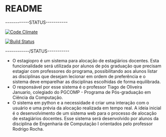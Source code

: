 # README

------------STATUS-----------

[![Code Climate](https://codeclimate.com/github/nettojorge/estagiopro.png)](https://codeclimate.com/github/nettojorge/estagiopro)

[![Build Status](https://travis-ci.org/nettojorge/estagiopro.svg?branch=master)](https://travis-ci.org/nettojorge/estagiopro)

------------/STATUS-----------

* O estagiopro é um sistema para alocação de estagiários docentes. Esta funcionalidade será utilizada por alunos de pós graduação que precisam estagiar com professores do programa, possibilitando aos alunos listar as disciplinas que desejam lecionar em ordem de preferência e o sistema deve emparelhar as disciplinas escolhidas de forma equilibrada. 
* O responsável por esse sistema é o professor Tiago de Oliveira Januario, colegiado do PGCOMP - Programa de Pós-graduação em Ciência da Computação. 
* O sistema em python e a necessidade é criar uma interação com o usuário e uma prévia da alocação realizada em tempo real. A ideia inicial é o desenvolvimento de um sistema web para o processo de alocação de estagiários docentes. Esse sistema será desenvolvido por alunos da disciplina de Engenharia de Computação I orientados pelo professor Rodrigo Rocha.

 
